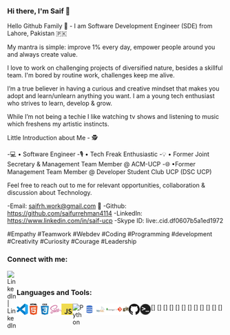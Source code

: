 ### Hi there, I'm Saif 👋

Hello Github Family 👋 - I am Software Development Engineer (SDE) from Lahore, Pakistan 🇵🇰

My mantra is simple: improve 1% every day, empower people around you and always create value.

I love to work on challenging projects of diversified nature, besides a skillful team. I'm bored by routine work, challenges keep me alive. 

I’m a true believer in having a curious and creative mindset that makes you adopt and learn/unlearn anything you want. I am a young tech enthusiast who strives to learn, develop & grow. 

While I’m not being a techie I like watching tv shows and listening to music which freshens my artistic instincts. 

Little Introduction about Me - 🕵️

 -💻 • Software Engineer 
 -🎙️ • Tech Freak Enthusiastic 
 -💡 • Former Joint Secretary & Management Team Member @ ACM-UCP
 -🌐 •Former Management Team Member @ Developer Student Club UCP (DSC UCP)


Feel free to reach out to me for relevant opportunities, collaboration & discussion about Technology.

-Email: saifrh.work@gmail.com 📩
-Github: https://github.com/saifurrehman4114
-LinkedIn: https://www.linkedin.com/in/saif-ucp
-Skype ID: live:.cid.df0607b5a1ed1972

#Empathy #Teamwork #Webdev #Coding #Programming #development #Creativity #Curiosity #Courage #Leadership


### Connect with me:

[<img align="left" alt="LinkedIn | LinkedIn" width="22px" src="https://pngimg.com/uploads/linkedIn/linkedIn_PNG38.png" />][linkedin]

<br />

### Languages and Tools:

[<img align="left" alt="Visual Studio Code" width="26px" src="https://raw.githubusercontent.com/github/explore/80688e429a7d4ef2fca1e82350fe8e3517d3494d/topics/visual-studio-code/visual-studio-code.png" />]
[<img align="left" alt="HTML5" width="26px" src="https://raw.githubusercontent.com/github/explore/80688e429a7d4ef2fca1e82350fe8e3517d3494d/topics/html/html.png" />]
[<img align="left" alt="CSS3" width="26px" src="https://raw.githubusercontent.com/github/explore/80688e429a7d4ef2fca1e82350fe8e3517d3494d/topics/css/css.png" />]
[<img align="left" alt="Sass" width="26px" src="https://raw.githubusercontent.com/github/explore/80688e429a7d4ef2fca1e82350fe8e3517d3494d/topics/sass/sass.png" />]
[<img align="left" alt="JavaScript" width="26px" src="https://raw.githubusercontent.com/github/explore/80688e429a7d4ef2fca1e82350fe8e3517d3494d/topics/javascript/javascript.png" />]
[<img align="left" alt="Python" width="26px" src="https://qph.fs.quoracdn.net/main-qimg-28cadbd02699c25a88e5c78d73c7babc" />]
[<img align="left" alt="SQL" width="26px" src="https://raw.githubusercontent.com/github/explore/80688e429a7d4ef2fca1e82350fe8e3517d3494d/topics/sql/sql.png" />]
[<img align="left" alt="MySQL" width="26px" src="https://raw.githubusercontent.com/github/explore/80688e429a7d4ef2fca1e82350fe8e3517d3494d/topics/mysql/mysql.png" />]
[<img align="left" alt="MongoDB" width="26px" src="https://raw.githubusercontent.com/github/explore/80688e429a7d4ef2fca1e82350fe8e3517d3494d/topics/mongodb/mongodb.png" />]
[<img align="left" alt="Git" width="26px" src="https://raw.githubusercontent.com/github/explore/80688e429a7d4ef2fca1e82350fe8e3517d3494d/topics/git/git.png" />]
[<img align="left" alt="GitHub" width="26px" src="https://raw.githubusercontent.com/github/explore/78df643247d429f6cc873026c0622819ad797942/topics/github/github.png" />]
[<img align="left" alt="Terminal" width="26px" src="https://raw.githubusercontent.com/github/explore/80688e429a7d4ef2fca1e82350fe8e3517d3494d/topics/terminal/terminal.png" />]


[linkedin]: https://www.linkedin.com/in/saif4114/
